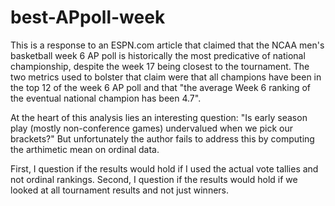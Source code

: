 # best-APpoll-week
This is a response to an ESPN.com article that claimed that the NCAA men's basketball week 6 AP poll is historically the most predicative of national championship, despite the week 17 being closest to the tournament. The two metrics used to bolster that claim were that all champions have been in the top 12 of the week 6 AP poll and that "the average Week 6 ranking of the eventual national champion has been 4.7". 

At the heart of this analysis lies an interesting question: "Is early season play (mostly non-conference games) undervalued when we pick our brackets?" But unfortunately the author fails to address this by computing the arthimetic mean on ordinal data. 

First, I question if the results would hold if I used the actual vote tallies and not ordinal rankings.
Second, I question if the results would hold if we looked at all tournament results and not just winners.
